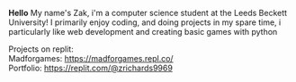 **Hello**
My name's Zak, i'm a computer science student at the Leeds Beckett University! 
I primarily enjoy coding, and doing projects in my spare time, i particularly like web development and creating basic games with python

Projects on replit: 
\
Madforgames: https://madforgames.repl.co/
\
Portfolio: https://replit.com/@zrichards9969
